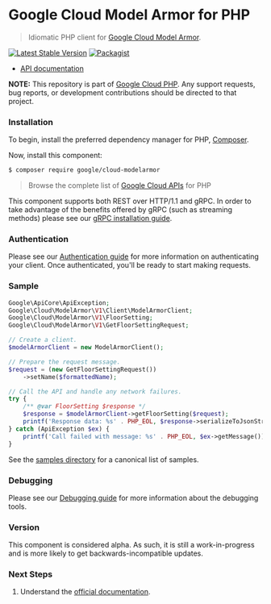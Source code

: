 # Google Cloud Model Armor for PHP

> Idiomatic PHP client for [Google Cloud Model Armor](https://cloud.google.com/security-command-center).

[![Latest Stable Version](https://poser.pugx.org/google/cloud-modelarmor/v/stable)](https://packagist.org/packages/google/cloud-modelarmor) [![Packagist](https://img.shields.io/packagist/dm/google/cloud-modelarmor.svg)](https://packagist.org/packages/google/cloud-modelarmor)

* [API documentation](https://cloud.google.com/php/docs/reference/cloud-modelarmor/latest)

**NOTE:** This repository is part of [Google Cloud PHP](https://github.com/googleapis/google-cloud-php). Any
support requests, bug reports, or development contributions should be directed to
that project.

### Installation

To begin, install the preferred dependency manager for PHP, [Composer](https://getcomposer.org/).

Now, install this component:

```sh
$ composer require google/cloud-modelarmor
```

> Browse the complete list of [Google Cloud APIs](https://cloud.google.com/php/docs/reference)
> for PHP

This component supports both REST over HTTP/1.1 and gRPC. In order to take advantage of the benefits
offered by gRPC (such as streaming methods) please see our
[gRPC installation guide](https://cloud.google.com/php/grpc).

### Authentication

Please see our [Authentication guide](https://github.com/googleapis/google-cloud-php/blob/main/AUTHENTICATION.md) for more information
on authenticating your client. Once authenticated, you'll be ready to start making requests.

### Sample

```php
Google\ApiCore\ApiException;
Google\Cloud\ModelArmor\V1\Client\ModelArmorClient;
Google\Cloud\ModelArmor\V1\FloorSetting;
Google\Cloud\ModelArmor\V1\GetFloorSettingRequest;

// Create a client.
$modelArmorClient = new ModelArmorClient();

// Prepare the request message.
$request = (new GetFloorSettingRequest())
    ->setName($formattedName);

// Call the API and handle any network failures.
try {
    /** @var FloorSetting $response */
    $response = $modelArmorClient->getFloorSetting($request);
    printf('Response data: %s' . PHP_EOL, $response->serializeToJsonString());
} catch (ApiException $ex) {
    printf('Call failed with message: %s' . PHP_EOL, $ex->getMessage());
}
```

See the [samples directory](https://github.com/googleapis/google-cloud-php-modelarmor/tree/main/samples) for a canonical list of samples.

### Debugging

Please see our [Debugging guide](https://github.com/googleapis/google-cloud-php/blob/main/DEBUG.md)
for more information about the debugging tools.

### Version

This component is considered alpha. As such, it is still a work-in-progress and is more likely to get backwards-incompatible updates.

### Next Steps

1. Understand the [official documentation](https://cloud.google.com/security-command-center/docs/model-armor-overview).
